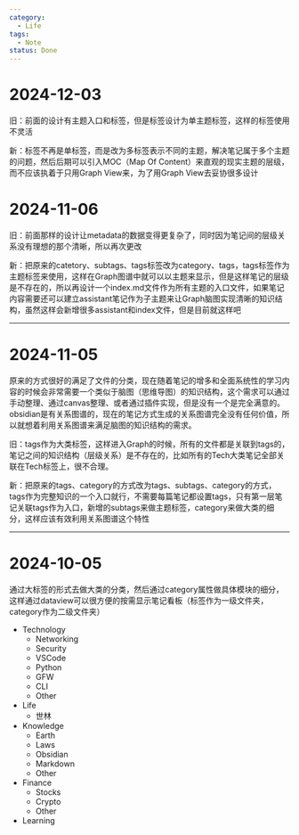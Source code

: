 ```yaml
---
category:
  - Life
tags:
  - Note
status: Done
---
```

# 2024-12-03

旧：前面的设计有主题入口和标签，但是标签设计为单主题标签，这样的标签使用不灵活

新：标签不再是单标签，而是改为多标签表示不同的主题，解决笔记属于多个主题的问题，然后后期可以引入MOC（Map Of Content）来直观的现实主题的层级，而不应该执着于只用Graph View来，为了用Graph View去妥协很多设计


# **2024-11-06** 

旧：前面那样的设计让metadata的数据变得更复杂了，同时因为笔记间的层级关系没有理想的那个清晰，所以再次更改

新：把原来的catetory、subtags、tags标签改为category、tags，tags标签作为主题标签来使用，这样在Graph图谱中就可以以主题来显示，但是这样笔记的层级是不存在的，所以再设计一个index.md文件作为所有主题的入口文件，如果笔记内容需要还可以建立assistant笔记作为子主题来让Graph脑图实现清晰的知识结构，虽然这样会新增很多assistant和index文件，但是目前就这样吧

---

# 2024-11-05

原来的方式很好的满足了文件的分类，现在随着笔记的增多和全面系统性的学习内容的时候会非常需要一个类似于脑图（思维导图）的知识结构，这个需求可以通过手动整理、通过canvas整理、或者通过插件实现，但是没有一个是完全满意的。obsidian是有关系图谱的，现在的笔记方式生成的关系图谱完全没有任何价值，所以就想着利用关系图谱来满足脑图的知识结构的需求。

旧：tags作为大类标签，这样进入Graph的时候，所有的文件都是关联到tags的，笔记之间的知识结构（层级关系）是不存在的，比如所有的Tech大类笔记全部关联在Tech标签上，很不合理。

新：把原来的tags、category的方式改为tags、subtags、category的方式，tags作为完整知识的一个入口就行，不需要每篇笔记都设置tags，只有第一层笔记关联tags作为入口，新增的subtags来做主题标签，category来做大类的细分，这样应该有效利用关系图谱这个特性

---

# 2024-10-05

通过大标签的形式去做大类的分类，然后通过category属性做具体模块的细分，这样通过dataview可以很方便的按需显示笔记看板（标签作为一级文件夹，category作为二级文件夹）
- Technology
   - Networking
   - Security
   - VSCode
   - Python
   - GFW
   - CLI
   - Other
- Life
   - 世林
- Knowledge
   - Earth
   - Laws
   - Obsidian
   - Markdown
   - Other
- Finance
   - Stocks
   - Crypto
   - Other
- Learning